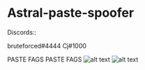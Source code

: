 # Astral-paste-spoofer


Discords::

bruteforced#4444
Cj#1000

PASTE FAGS PASTE FAGS
![alt text](https://cdn.discordapp.com/attachments/862817380936843284/871031171058900992/unknown.png)
![alt text](https://media.discordapp.net/attachments/870747891055091712/871031587486204025/unknown.png)
